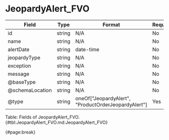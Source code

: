 <!--
    ATTENTION: This file was generated via gradle!
               Do NOT manually edit this file! Any such changes will be overwritten!
-->

# JeopardyAlert_FVO

| Field | Type | Format | Required |
| ------- | ------- | ------- | --- |
| id | string | N/A | No |
| name | string | N/A | No |
| alertDate | string | date-time | No |
| jeopardyType | string | N/A | No |
| exception | string | N/A | No |
| message | string | N/A | No |
| @baseType | string | N/A | No |
| @schemaLocation | string | N/A | No |
| @type | string | oneOf["JeopardyAlert", "ProductOrderJeopardyAlert"] | Yes |

Table: Fields of JeopardyAlert_FVO. {#tbl:JeopardyAlert_FVO.md:JeopardyAlert_FVO}

{#page:break}
